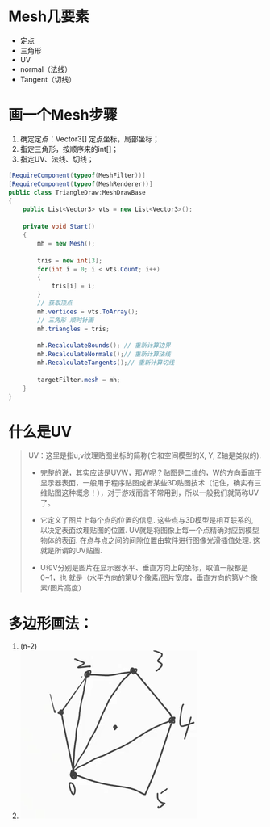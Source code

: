 # Mesh几要素

- 定点
- 三角形
- UV
- normal（法线）
- Tangent（切线）

# 画一个Mesh步骤

1. 确定定点：Vector3[] 定点坐标，局部坐标；
2. 指定三角形，按顺序来的int[]；
3. 指定UV、法线、切线；

```c#
[RequireComponent(typeof(MeshFilter))]
[RequireComponent(typeof(MeshRenderer))]
public class TriangleDraw:MeshDrawBase
{
    public List<Vector3> vts = new List<Vector3>();
    
	private void Start()
    {
        mh = new Mesh();
        
        tris = new int[3];
        for(int i = 0; i < vts.Count; i++)
        {
            tris[i] = i;
        }
        // 获取顶点
        mh.vertices = vts.ToArray();
        // 三角形 顺时针画
        mh.triangles = tris;

        mh.RecalculateBounds(); // 重新计算边界
        mh.RecalculateNormals();// 重新计算法线
        mh.RecalculateTangents();// 重新计算切线

        targetFilter.mesh = mh;
    }
}
```

# 什么是UV

> UV：这里是指u,v纹理贴图坐标的简称(它和空间模型的X, Y, Z轴是类似的). 
>
> - 完整的说，其实应该是UVW，那W呢？贴图是二维的，W的方向垂直于显示器表面，一般用于程序贴图或者某些3D贴图技术（记住，确实有三维贴图这种概念！），对于游戏而言不常用到，所以一般我们就简称UV了。
>
> - 它定义了图片上每个点的位置的信息. 这些点与3D模型是相互联系的, 以决定表面纹理贴图的位置. UV就是将图像上每一个点精确对应到模型物体的表面. 在点与点之间的间隙位置由软件进行图像光滑插值处理. 这就是所谓的UV贴图. 
>
> - U和V分别是图片在显示器水平、垂直方向上的坐标，取值一般都是0~1，也 就是（水平方向的第U个像素/图片宽度，垂直方向的第V个像素/图片高度）

# 多边形画法：

1.  (n-2)
2. ![1536830174718](Mesh学习记录.assets/1536830174718.png)